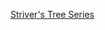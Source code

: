 [Striver's Tree Series](https://takeuforward.org/data-structure/strivers-tree-series-tree-data-structure/)
